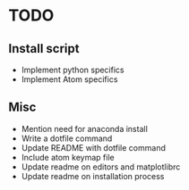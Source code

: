 # TODO


## Install script

* Implement python specifics
* Implement Atom specifics


## Misc

* Mention need for anaconda install
* Write a dotfile command
* Update README with dotfile command
* Include atom keymap file
* Update readme on editors and matplotlibrc
* Update readme on installation process
